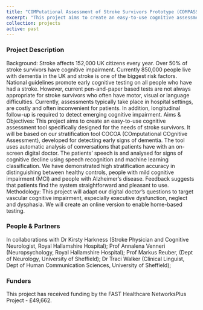 ```yaml
---
title: "COMPutational Assessment of Stroke Survivors Prototype (COMPASS-proto)"
excerpt: "This project aims to create an easy-to-use cognitive assessment tool specifically designed for the needs of stroke survivors. It will be based on our stratification tool COCOA (COmputational COgnitive Assessment), developed for detecting early signs of dementia. The tool uses automatic analysis of conversations that patients have with an on-screen digital doctor. The patients’ speech is and analysed for signs of cognitive decline using speech recognition and machine learning classification. . Funded by the FAST Healthcare NetworksPlus Project. 2019"
collection: projects
active: past
---
```


<h3 id="summary">Project Description</h3>
Background: Stroke affects 152,000 UK citizens every year. Over 50% of stroke survivors have cognitive impairment. Currently 850,000 people live with dementia in the UK and stroke is one of the biggest risk factors. National guidelines promote early cognitive testing on all people who have had a stroke. However, current pen-and-paper based tests are not always appropriate for stroke survivors who often have motor, visual or language difficulties. Currently, assessments typically take place in hospital settings, are costly and often inconvenient for patients. In addition, longitudinal follow-up is required to detect emerging cognitive impairment.  
Aims & Objectives: This project aims to create an easy-to-use cognitive assessment tool specifically designed for the needs of stroke survivors. It will be based on our stratification tool COCOA (COmputational COgnitive Assessment), developed for detecting early signs of dementia. The tool uses automatic analysis of conversations that patients have with an on-screen digital doctor. The patients’ speech is and analysed for signs of cognitive decline using speech recognition and machine learning classification. We have demonstrated high stratification accuracy in distinguishing between healthy controls, people with mild cognitive impairment (MCI) and people with Alzheimer’s disease. Feedback suggests that patients find the system straightforward and pleasant to use.
Methodology: This project will adapt our digital doctor’s questions to target vascular cognitive impairment, especially executive dysfunction, neglect and dysphasia. We will create an online version to enable home-based testing.



<h3 id="people">People &amp; Partners</h3>
<p>In collaborations with Dr Kirsty Harkness (Stroke Physician and Cognitive Neurologist, Royal Hallamshire Hospital); Prof Annalena Venneri (Neuropsychology, Royal Hallamshire Hospital); Prof Markus Reuber, (Dept of Neurology, University of Sheffield); Dr Traci Walker (Clinical Linguist, Dept of Human Communication Sciences, University of Sheffield); 


<h3 id="funder">Funders</h3>
<p>This project has received funding by the FAST Healthcare NetworksPlus Project - £49,662.</p>
